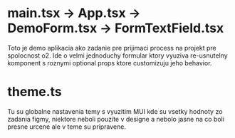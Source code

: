 # main.tsx -> App.tsx -> DemoForm.tsx -> FormTextField.tsx

Toto je demo aplikacia ako zadanie pre prijimaci process na projekt pre spolocnost o2. Ide o velmi jednoduchy formular ktory vyuziva re-usnutelny komponent <FormTextField> s roznymi optional props ktore customizuju jeho behavior.

# theme.ts

Tu su globalne nastavenia temy s vyuzitim MUI kde su vsetky hodnoty zo zadania figmy, niektore neboli pouzite v designe a nebolo jasne na co boli presne urcene ale v teme su pripravene.